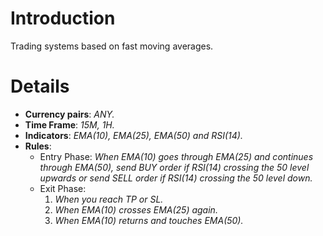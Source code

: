 # Introduction #

Trading systems based on fast moving averages.


# Details #

  * **Currency pairs**: _ANY._
  * **Time Frame**: _15M, 1H._
  * **Indicators**: _EMA(10), EMA(25), EMA(50) and RSI(14)._
  * **Rules**:
    * Entry Phase: _When EMA(10) goes through EMA(25) and continues through EMA(50), send BUY order if RSI(14) crossing the 50 level upwards or send SELL order if RSI(14) crossing the 50 level down._
    * Exit Phase:
      1. _When you reach TP or SL._
      1. _When EMA(10) crosses EMA(25) again._
      1. _When EMA(10) returns and touches EMA(50)._